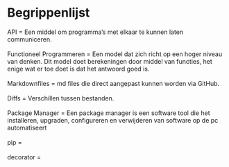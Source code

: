 # Begrippenlijst
API = Een middel om programma’s met elkaar te kunnen laten communiceren.
<br><br>
Functioneel Programmeren = Een model dat zich richt op een hoger niveau van denken. Dit model doet berekeningen door middel van functies, het enige wat er toe doet is dat het antwoord goed is.
<br><br>
Markdownfiles = md files die direct aangepast kunnen worden via GitHub.
<br><br>
Diffs = Verschillen tussen bestanden.
<br><br>
Package Manager = Een package manager is een software tool die het installeren, upgraden, configureren en verwijderen van software op de pc automatiseert 
<br><br>
pip =
<br><br>
decorator = 